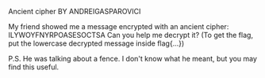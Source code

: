 Ancient cipher
BY ANDREIGASPAROVICI

My friend showed me a message encrypted with an ancient cipher:
ILYWOYFNYRPOASESOCTSA
Can you help me decrypt it?
(To get the flag, put the lowercase decrypted message inside flag{...})

P.S. He was talking about a fence. I don't know what he meant, but you may find this useful.
